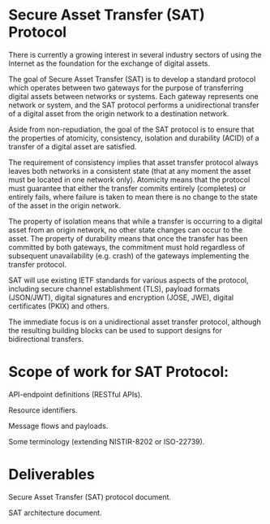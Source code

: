 


# Secure Asset Transfer (SAT) Protocol

There is currently a growing interest in several industry sectors of using the Internet as the foundation for the exchange of digital assets.  

The goal of Secure Asset Transfer (SAT) is to develop a standard protocol which operates between two gateways for the purpose of transferring digital assets between networks or systems.  Each gateway represents one network or system, and the SAT protocol performs a unidirectional transfer of a digital asset from the origin network to a destination network.  

Aside from non-repudiation, the goal of the SAT protocol is to ensure that the properties of atomicity, consistency, isolation and durability (ACID) of a transfer of a digital asset are satisfied.  


The requirement of consistency implies that asset transfer protocol always leaves both networks in a consistent state (that at any moment the asset must be located in one network only). Atomicity means that the protocol must guarantee that either the transfer commits entirely (completes) or entirely fails, where failure is taken to mean there is no change to the state of the asset in the origin network.  


The property of isolation means that while a transfer is occurring to a digital asset from an origin network, no other state changes can occur to the asset. The property of durability means that once the transfer has been committed by both gateways, the commitment must hold regardless of subsequent unavailability (e.g. crash) of the gateways implementing the transfer protocol.  


SAT will use existing IETF standards for various aspects of the protocol, including secure channel establishment (TLS), payload formats (JSON/JWT), digital signatures and encryption (JOSE, JWE), digital certificates (PKIX) and others.  


The immediate focus is on a unidirectional asset transfer protocol, although the resulting building blocks can be used to support designs for bidirectional transfers.  


# Scope of work for SAT Protocol:

API-endpoint definitions (RESTful APIs).  

Resource identifiers.  

Message flows and payloads.  

Some terminology (extending NISTIR-8202 or ISO-22739).  


# Deliverables

Secure Asset Transfer (SAT) protocol document.

SAT architecture document.





